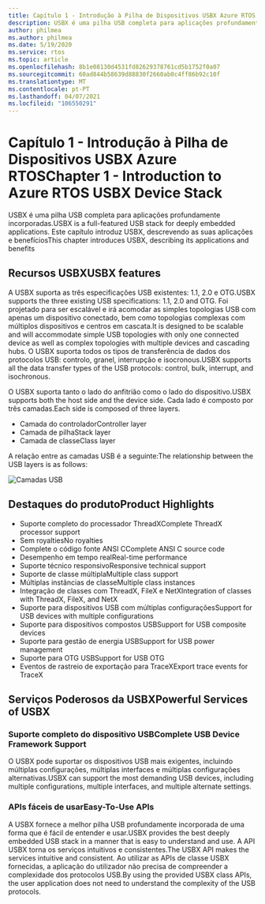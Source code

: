 ```yaml
---
title: Capítulo 1 - Introdução à Pilha de Dispositivos USBX Azure RTOS
description: USBX é uma pilha USB completa para aplicações profundamente incorporadas. Este capítulo introduz USBX, descrevendo os seus benefícios e aplicações.
author: philmea
ms.author: philmea
ms.date: 5/19/2020
ms.service: rtos
ms.topic: article
ms.openlocfilehash: 8b1e08130d4531fd82629378761cd5b1752f0a07
ms.sourcegitcommit: 60ad844b58639d88830f2660ab0c4ff86b92c10f
ms.translationtype: MT
ms.contentlocale: pt-PT
ms.lasthandoff: 04/07/2021
ms.locfileid: "106550291"
---
```

# <a name="chapter-1---introduction-to-azure-rtos-usbx-device-stack"></a><span data-ttu-id="99407-104">Capítulo 1 - Introdução à Pilha de Dispositivos USBX Azure RTOS</span><span class="sxs-lookup"><span data-stu-id="99407-104">Chapter 1 - Introduction to Azure RTOS USBX Device Stack</span></span>

<span data-ttu-id="99407-105">USBX é uma pilha USB completa para aplicações profundamente incorporadas.</span><span class="sxs-lookup"><span data-stu-id="99407-105">USBX is a full-featured USB stack for deeply embedded applications.</span></span> <span data-ttu-id="99407-106">Este capítulo introduz USBX, descrevendo as suas aplicações e benefícios</span><span class="sxs-lookup"><span data-stu-id="99407-106">This chapter introduces USBX, describing its applications and benefits</span></span> 

## <a name="usbx-features"></a><span data-ttu-id="99407-107">Recursos USBX</span><span class="sxs-lookup"><span data-stu-id="99407-107">USBX features</span></span>

<span data-ttu-id="99407-108">A USBX suporta as três especificações USB existentes: 1.1, 2.0 e OTG.</span><span class="sxs-lookup"><span data-stu-id="99407-108">USBX supports the three existing USB specifications: 1.1, 2.0 and OTG.</span></span> <span data-ttu-id="99407-109">Foi projetado para ser escalável e irá acomodar as simples topologias USB com apenas um dispositivo conectado, bem como topologias complexas com múltiplos dispositivos e centros em cascata.</span><span class="sxs-lookup"><span data-stu-id="99407-109">It is designed to be scalable and will accommodate simple USB topologies with only one connected device as well as complex topologies with multiple devices and cascading hubs.</span></span> <span data-ttu-id="99407-110">O USBX suporta todos os tipos de transferência de dados dos protocolos USB: controlo, granel, interrupção e isocronous.</span><span class="sxs-lookup"><span data-stu-id="99407-110">USBX supports all the data transfer types of the USB protocols: control, bulk, interrupt, and isochronous.</span></span>

<span data-ttu-id="99407-111">O USBX suporta tanto o lado do anfitrião como o lado do dispositivo.</span><span class="sxs-lookup"><span data-stu-id="99407-111">USBX supports both the host side and the device side.</span></span> <span data-ttu-id="99407-112">Cada lado é composto por três camadas.</span><span class="sxs-lookup"><span data-stu-id="99407-112">Each side is composed of three layers.</span></span>

- <span data-ttu-id="99407-113">Camada do controlador</span><span class="sxs-lookup"><span data-stu-id="99407-113">Controller layer</span></span>
- <span data-ttu-id="99407-114">Camada de pilha</span><span class="sxs-lookup"><span data-stu-id="99407-114">Stack layer</span></span>
- <span data-ttu-id="99407-115">Camada de classe</span><span class="sxs-lookup"><span data-stu-id="99407-115">Class layer</span></span>

<span data-ttu-id="99407-116">A relação entre as camadas USB é a seguinte:</span><span class="sxs-lookup"><span data-stu-id="99407-116">The relationship between the USB layers is as follows:</span></span>

![Camadas USB](media/usbx-device-stack/usb-layers.png)

## <a name="product-highlights"></a><span data-ttu-id="99407-118">Destaques do produto</span><span class="sxs-lookup"><span data-stu-id="99407-118">Product Highlights</span></span>

- <span data-ttu-id="99407-119">Suporte completo do processador ThreadX</span><span class="sxs-lookup"><span data-stu-id="99407-119">Complete ThreadX processor support</span></span>
- <span data-ttu-id="99407-120">Sem royalties</span><span class="sxs-lookup"><span data-stu-id="99407-120">No royalties</span></span>
- <span data-ttu-id="99407-121">Complete o código fonte ANSI C</span><span class="sxs-lookup"><span data-stu-id="99407-121">Complete ANSI C source code</span></span>
- <span data-ttu-id="99407-122">Desempenho em tempo real</span><span class="sxs-lookup"><span data-stu-id="99407-122">Real-time performance</span></span>
- <span data-ttu-id="99407-123">Suporte técnico responsivo</span><span class="sxs-lookup"><span data-stu-id="99407-123">Responsive technical support</span></span>
- <span data-ttu-id="99407-124">Suporte de classe múltipla</span><span class="sxs-lookup"><span data-stu-id="99407-124">Multiple class support</span></span>
- <span data-ttu-id="99407-125">Múltiplas instâncias de classe</span><span class="sxs-lookup"><span data-stu-id="99407-125">Multiple class instances</span></span>
- <span data-ttu-id="99407-126">Integração de classes com ThreadX, FileX e NetX</span><span class="sxs-lookup"><span data-stu-id="99407-126">Integration of classes with ThreadX, FileX, and NetX</span></span>
- <span data-ttu-id="99407-127">Suporte para dispositivos USB com múltiplas configurações</span><span class="sxs-lookup"><span data-stu-id="99407-127">Support for USB devices with multiple configurations</span></span>
- <span data-ttu-id="99407-128">Suporte para dispositivos compostos USB</span><span class="sxs-lookup"><span data-stu-id="99407-128">Support for USB composite devices</span></span>
- <span data-ttu-id="99407-129">Suporte para gestão de energia USB</span><span class="sxs-lookup"><span data-stu-id="99407-129">Support for USB power management</span></span>
- <span data-ttu-id="99407-130">Suporte para OTG USB</span><span class="sxs-lookup"><span data-stu-id="99407-130">Support for USB OTG</span></span>
- <span data-ttu-id="99407-131">Eventos de rastreio de exportação para TraceX</span><span class="sxs-lookup"><span data-stu-id="99407-131">Export trace events for TraceX</span></span>

## <a name="powerful-services-of-usbx"></a><span data-ttu-id="99407-132">Serviços Poderosos da USBX</span><span class="sxs-lookup"><span data-stu-id="99407-132">Powerful Services of USBX</span></span>

### <a name="complete-usb-device-framework-support"></a><span data-ttu-id="99407-133">Suporte completo do dispositivo USB</span><span class="sxs-lookup"><span data-stu-id="99407-133">Complete USB Device Framework Support</span></span>

<span data-ttu-id="99407-134">O USBX pode suportar os dispositivos USB mais exigentes, incluindo múltiplas configurações, múltiplas interfaces e múltiplas configurações alternativas.</span><span class="sxs-lookup"><span data-stu-id="99407-134">USBX can support the most demanding USB devices, including multiple configurations, multiple interfaces, and multiple alternate settings.</span></span>

### <a name="easy-to-use-apis"></a><span data-ttu-id="99407-135">APIs fáceis de usar</span><span class="sxs-lookup"><span data-stu-id="99407-135">Easy-To-Use APIs</span></span>

<span data-ttu-id="99407-136">A USBX fornece a melhor pilha USB profundamente incorporada de uma forma que é fácil de entender e usar.</span><span class="sxs-lookup"><span data-stu-id="99407-136">USBX provides the best deeply embedded USB stack in a manner that is easy to understand and use.</span></span> <span data-ttu-id="99407-137">A API USBX torna os serviços intuitivos e consistentes.</span><span class="sxs-lookup"><span data-stu-id="99407-137">The USBX API makes the services intuitive and consistent.</span></span> <span data-ttu-id="99407-138">Ao utilizar as APIs de classe USBX fornecidas, a aplicação do utilizador não precisa de compreender a complexidade dos protocolos USB.</span><span class="sxs-lookup"><span data-stu-id="99407-138">By using the provided USBX class APIs, the user application does not need to understand the complexity of the USB protocols.</span></span>
